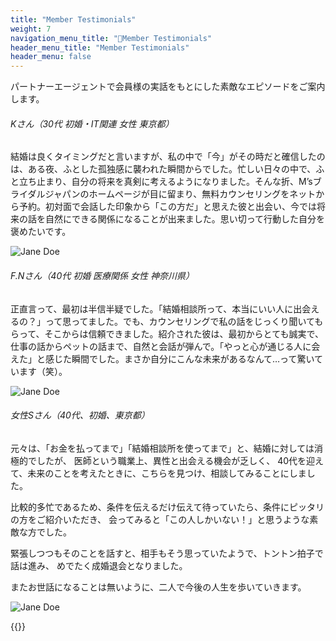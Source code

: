 ```yaml
---
title: "Member Testimonials"
weight: 7
navigation_menu_title: "🔖Member Testimonials"
header_menu_title: "Member Testimonials"
header_menu: false
---
```


パートナーエージェントで会員様の実話をもとにした素敵なエピソードをご案内します。

###### Kさん（30代 初婚・IT関連 女性 東京都）

結婚は良くタイミングだと言いますが、私の中で「今」がその時だと確信したのは、ある夜、ふとした孤独感に襲われた瞬間からでした。忙しい日々の中で、ふと立ち止まり、自分の将来を真剣に考えるようになりました。そんな折、M’sブライダルジャパンのホームページが目に留まり、無料カウンセリングをネットから予約。初対面で会話した印象から「この方だ」と思えた彼と出会い、今では将来の話を自然にできる関係になることが出来ました。思い切って行動した自分を褒めたいです。


![Jane Doe](/images/dot_line_02_ec.png)

###### F.Nさん（40代 初婚 医療関係 女性 神奈川県）

正直言って、最初は半信半疑でした。「結婚相談所って、本当にいい人に出会えるの？」って思ってました。でも、カウンセリングで私の話をじっくり聞いてもらって、そこからは信頼できました。紹介された彼は、最初からとても誠実で、仕事の話からペットの話まで、自然と会話が弾んで。「やっと心が通じる人に会えた」と感じた瞬間でした。まさか自分にこんな未来があるなんて…って驚いています（笑）。

![Jane Doe](/images/dot_line_02_ec.png)

###### 女性Sさん（40代、初婚、東京都）
元々は、「お金を払ってまで」「結婚相談所を使ってまで」と、結婚に対しては消極的でしたが、 医師という職業上、異性と出会える機会が乏しく、 40代を迎えて、未来のことを考えたときに、こちらを見つけ、相談してみることにしました。

比較的多忙であるため、条件を伝えるだけ伝えて待っていたら、条件にピッタリの方をご紹介いただき、 会ってみると「この人しかいない！」と思うような素敵な方でした。

緊張しつつもそのことを話すと、相手もそう思っていたようで、トントン拍子で話は進み、 めでたく成婚退会となりました。

またお世話になることは無いように、二人で今後の人生を歩いていきます。

![Jane Doe](/images/dot_line_02_ec.png)

{{<extlink text="すべての記事" href="https://www.instagram.com/yourInstagramName/" icon="fa fa-external-link">}}

